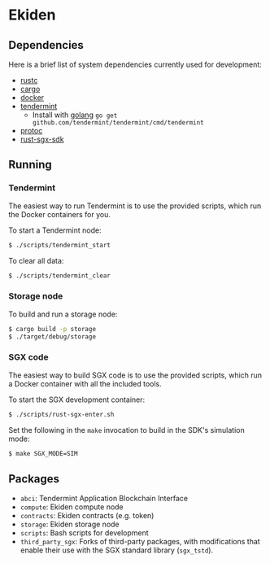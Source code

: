 # Ekiden

## Dependencies

Here is a brief list of system dependencies currently used for development:
- [rustc](https://www.rust-lang.org/en-US/)
- [cargo](http://doc.crates.io/)
- [docker](https://www.docker.com/)
- [tendermint](https://www.tendermint.com/)
  - Install with [golang](https://golang.org/) `go get github.com/tendermint/tendermint/cmd/tendermint`
- [protoc](https://github.com/google/protobuf/releases)
- [rust-sgx-sdk](https://github.com/baidu/rust-sgx-sdk)

## Running

### Tendermint

The easiest way to run Tendermint is to use the provided scripts, which run the Docker
containers for you.

To start a Tendermint node:
```bash
$ ./scripts/tendermint_start
```

To clear all data:
```bash
$ ./scripts/tendermint_clear
```

### Storage node

To build and run a storage node:
```bash
$ cargo build -p storage
$ ./target/debug/storage
```

### SGX code

The easiest way to build SGX code is to use the provided scripts, which run a Docker
container with all the included tools.

To start the SGX development container:
```bash
$ ./scripts/rust-sgx-enter.sh
```

Set the following in the `make` invocation to build in the SDK's simulation mode:
```bash
$ make SGX_MODE=SIM
```

## Packages
- `abci`: Tendermint Application Blockchain Interface
- `compute`: Ekiden compute node
- `contracts`: Ekiden contracts (e.g. token)
- `storage`: Ekiden storage node
- `scripts`: Bash scripts for development
- `third_party_sgx`: Forks of third-party packages, with modifications that enable their use with the SGX standard library (`sgx_tstd`).
